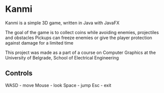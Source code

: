 # Kanmi
Kanmi is a simple 3D game, written in Java with JavaFX

The goal of the game is to collect coins while avoiding enemies, projectiles and obstacles
Pickups can freeze enemies or give the player protection against damage for a limited time

This project was made as a part of a course on Computer Graphics at the University of Belgrade, School of Electrical Engineering

## Controls
WASD - move
Mouse - look
Space - jump
Esc - exit
